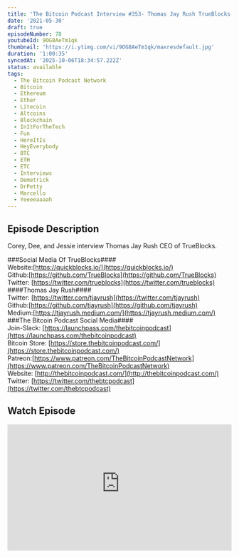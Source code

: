 ```yaml
---
title: 'The Bitcoin Podcast Interview #353- Thomas Jay Rush TrueBlocks'
date: '2021-05-30'
draft: true
episodeNumber: 78
youtubeId: 9OG8AeTm1qk
thumbnail: 'https://i.ytimg.com/vi/9OG8AeTm1qk/maxresdefault.jpg'
duration: '1:00:35'
syncedAt: '2025-10-06T18:34:57.222Z'
status: available
tags:
  - The Bitcoin Podcast Network
  - Bitcoin
  - Ethereum
  - Ether
  - Litecoin
  - Altcoins
  - Blockchain
  - InItForTheTech
  - Fun
  - HereItIs
  - HeyEverybody
  - BTC
  - ETH
  - ETC
  - Interviews
  - Demetrick
  - DrPetty
  - Marcello
  - Yeeeeaaaah
---
```

## Episode Description

Corey, Dee, and Jessie interview Thomas Jay Rush CEO of TrueBlocks.  
  
###Social Media Of TrueBlocks####  
Website:[https://quickblocks.io/](https://quickblocks.io/)  
Github:[https://github.com/TrueBlocks](https://github.com/TrueBlocks)   
Twitter: [https://twitter.com/trueblocks](https://twitter.com/trueblocks)  
####Thomas Jay Rush####  
Twitter: [https://twitter.com/tjayrush](https://twitter.com/tjayrush)  
Github:[https://github.com/tjayrush](https://github.com/tjayrush)  
Medium:[https://tjayrush.medium.com/](https://tjayrush.medium.com/)  
###The Bitcoin Podcast Social Media####  
Join-Slack: [https://launchpass.com/thebitcoinpodcast](https://launchpass.com/thebitcoinpodcast)  
Bitcoin Store: [https://store.thebitcoinpodcast.com/](https://store.thebitcoinpodcast.com/)  
Patreon:[https://www.patreon.com/TheBitcoinPodcastNetwork](https://www.patreon.com/TheBitcoinPodcastNetwork)  
Website: [http://thebitcoinpodcast.com/](http://thebitcoinpodcast.com/)  
Twitter: [https://twitter.com/thebtcpodcast](https://twitter.com/thebtcpodcast)

## Watch Episode

<div style="position: relative; padding-bottom: 56.25%; height: 0; overflow: hidden;">
  <iframe
    src="https://www.youtube-nocookie.com/embed/9OG8AeTm1qk"
    style="position: absolute; top: 0; left: 0; width: 100%; height: 100%;"
    frameborder="0"
    allow="accelerometer; autoplay; clipboard-write; encrypted-media; gyroscope; picture-in-picture"
    allowfullscreen
  ></iframe>
</div>

